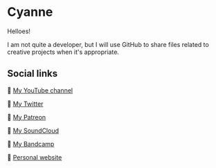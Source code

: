 # Cyanne

Helloes! 

I am not quite a developer, but I will use GitHub to share files related to creative projects when it's appropriate.

## Social links

🐇 [My YouTube channel](https://www.youtube.com/channel/UC8UzAKqqLvfbqCvPc-j5oig)

🐇 [My Twitter](https://twitter.com/CyanneVI)

🐇 [My Patreon](https://patreon.com/Cyanne)

🐇 [My SoundCloud](https://soundcloud.com/Cyanne)

🐇 [My Bandcamp](https://cyanne.bandcamp.com)

🐇 [Personal website](https://cyanne.net)
